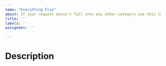 ```yaml
---
name: "Everything Else"
about: If your request doesn't fall into any other category use this template.
title: ''
labels: ''
assignees: ''

---
```


<!--
If your issue doesn't fall into any of the previous categories, that's fine!
-->
# Description
<!-- Feel free to write up your issue️ -->

